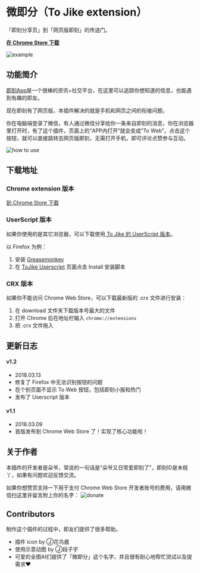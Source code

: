 # 微即分（To Jike extension）

「即刻分享页」到「网页版即刻」的传送门。

**[在 Chrome Store 下载](https://chrome.google.com/webstore/detail/to-jike-extension/pnglcgpgmedjmknpknjedmkggedgdlpk)**

![example](https://github.com/Unknow-Y/tojike-chrome-extension/blob/master/dist/example.png)

## 功能简介

[即刻App](https://okjike.com/)是一个很棒的资讯+社交平台，在这里可以追踪你想知道的信息，也能遇到有趣的即友。

现在即刻有了网页版，本插件解决的就是手机和网页之间的衔接问题。

你在电脑端登录了微信，有人通过微信分享给你一条来自即刻的消息，你在浏览器里打开时，有了这个插件，页面上的“APP内打开”就会变成“To Web”，点击这个按钮，就可以直接跳转去网页版即刻，无需打开手机，即可评论点赞参与互动。

![how to use](https://github.com/Unknow-Y/tojike-chrome-extension/blob/master/dist/how-to-use.gif)

## 下载地址

### Chrome extension 版本
[到 Chrome Store 下载](https://chrome.google.com/webstore/detail/to-jike-extension/pnglcgpgmedjmknpknjedmkggedgdlpk)

### UserScript 版本
如果你使用的是其它浏览器，可以下载使用[ To Jike 的 UserScript 版本](https://openuserjs.org/scripts/soyaine/To_Jike)。

以 Firefox 为例：
1. 安装 [Greasemonkey](https://addons.mozilla.org/zh-CN/firefox/addon/greasemonkey/)
2. 在 [ToJike Userscript](https://openuserjs.org/scripts/soyaine/To_Jike) 页面点击 Install 安装脚本

### CRX 版本
如果你不能访问 Chrome Web Store，可以下载最新版的 .crx 文件进行安装：
1. 在 download 文件夹下载版本号最大的文件
2. 打开 Chrome 后在地址栏输入 `chrome://extensions`
3. 把 .crx 文件拖入

## 更新日志
#### v1.2
- 2018.03.13
- 修复了 Firefox 中无法识别按钮的问题
- 在个别页面不显示 To Web 按钮，包括即刻小报和热门
- 发布了 Userscript 版本

#### v1.1
- 2018.03.09
- 首版发布到 Chrome Web Store 了！实现了核心功能啦！

## 关于作者
本插件的开发者是朵爷，常说的一句话是“朵爷又日常爱即刻了”，即刻ID是未枝丫，如果有问题欢迎反馈交流。  

如果你想赞赏支持一下用于支付 Chrome Web Store 开发者账号的费用，请用微信扫这里并留言附上你的名字：
![donate](https://github.com/Unknow-Y/tojike-chrome-extension/blob/master/dist/donate.jpeg)

## Contributors
制作这个插件的过程中，即友们提供了很多帮助。
- 插件 icon by Ⓙ花鸟酱
- 使用示意动图 by Ⓙ段子宇
- 可爱的全图AI们提供了「微即分」这个名字，并且很有耐心地帮忙测试以及提需求❤️
